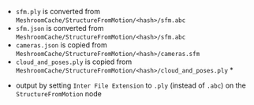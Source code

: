 - `sfm.ply` is converted from `MeshroomCache/StructureFromMotion/<hash>/sfm.abc`
- `sfm.json` is converted from `MeshroomCache/StructureFromMotion/<hash>/sfm.abc`
- `cameras.json` is copied from `MeshroomCache/StructureFromMotion/<hash>/cameras.sfm`
- `cloud_and_poses.ply` is copied from `MeshroomCache/StructureFromMotion/<hash>/cloud_and_poses.ply` *

* output by setting `Inter File Extension` to `.ply` (instead of `.abc`) on the `StructureFromMotion` node